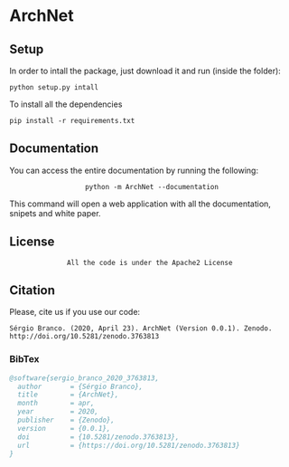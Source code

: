 # ArchNet

## Setup

In order to intall the package, just download it and run (inside the folder):

`python setup.py intall`

To install all the dependencies

`pip install -r requirements.txt`


## Documentation

You can access the entire documentation by running the following:

<center>

`python -m ArchNet --documentation`

</center>

This command will open a web application with all the documentation, snipets and white paper.


## License

<center>

`All the code is under the Apache2 License `

</center>

## Citation

Please, cite us if you use our code:

`Sérgio Branco. (2020, April 23). ArchNet (Version 0.0.1). Zenodo. http://doi.org/10.5281/zenodo.3763813`

### BibTex

```bibtex
@software{sergio_branco_2020_3763813,
  author       = {Sérgio Branco},
  title        = {ArchNet},
  month        = apr,
  year         = 2020,
  publisher    = {Zenodo},
  version      = {0.0.1},
  doi          = {10.5281/zenodo.3763813},
  url          = {https://doi.org/10.5281/zenodo.3763813}
}
```
